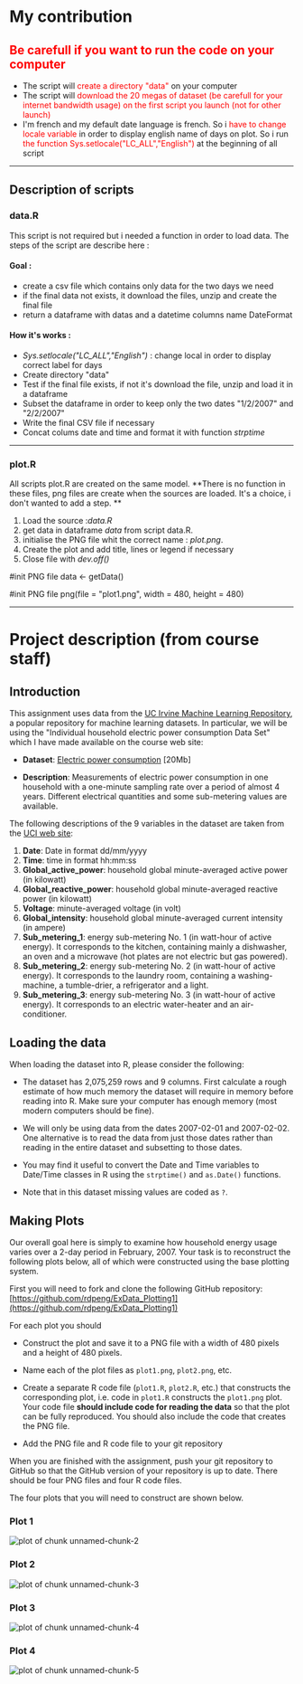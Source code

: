 # My contribution

## <span style="color:red;">Be carefull if you want to run the code on your computer</span>

* The script will <span style="color:red;">create a directory "data"</span> on your computer
* The script will <span style="color:red;">download the 20 megas of dataset (be carefull for your internet bandwidth usage) on the first script you launch (not for other launch)</span>
* I'm french and my default date language is french. So i <span style="color:red;">have to change locale variable</span> in order to display english name of days on plot. So i run <span style="color:red;">the function Sys.setlocale("LC_ALL","English")</span> at the beginning of all script


* * *

## Description of scripts

### data.R

This script is not required but i needed a function in order to load data.
The steps of the script are describe here : 

#### Goal :
  * create a csv file which contains only data for the two days we need 
  * if the final data not exists, it download the files, unzip and create the final file
  * return a dataframe with datas and a datetime columns name DateFormat

#### How it's works :
* *Sys.setlocale("LC_ALL","English")* : change local in order to display correct label for days
* Create directory "data"
* Test if the final file exists, if not it's download the file, unzip and load it in a dataframe
* Subset the dataframe in order to keep only the two dates "1/2/2007" and "2/2/2007"
* Write the final CSV file if necessary
* Concat colums date and time and format it with function *strptime*

* * *

### plot<n>.R

All scripts plot<n>.R are created on the same model.
**There is no function in these files, png files are create when the sources are loaded. It's a choice, i don't wanted to add a step. **

1. Load the source :*data.R*
2. get data in dataframe *data* from script data.R.
3. initialise the PNG file whit the correct name : *plot<n>.png*.
4. Create the plot and add title, lines or legend if necessary
5. Close file with *dev.off()*


#init PNG file
data <- getData()

#init PNG file
png(file = "plot1.png", width = 480, height = 480)

* * *


# Project description (from course staff)

## Introduction

This assignment uses data from
the <a href="http://archive.ics.uci.edu/ml/">UC Irvine Machine
Learning Repository</a>, a popular repository for machine learning
datasets. In particular, we will be using the "Individual household
electric power consumption Data Set" which I have made available on
the course web site:


* <b>Dataset</b>: <a href="https://d396qusza40orc.cloudfront.net/exdata%2Fdata%2Fhousehold_power_consumption.zip">Electric power consumption</a> [20Mb]

* <b>Description</b>: Measurements of electric power consumption in
one household with a one-minute sampling rate over a period of almost
4 years. Different electrical quantities and some sub-metering values
are available.


The following descriptions of the 9 variables in the dataset are taken
from
the <a href="https://archive.ics.uci.edu/ml/datasets/Individual+household+electric+power+consumption">UCI
web site</a>:

<ol>
<li><b>Date</b>: Date in format dd/mm/yyyy </li>
<li><b>Time</b>: time in format hh:mm:ss </li>
<li><b>Global_active_power</b>: household global minute-averaged active power (in kilowatt) </li>
<li><b>Global_reactive_power</b>: household global minute-averaged reactive power (in kilowatt) </li>
<li><b>Voltage</b>: minute-averaged voltage (in volt) </li>
<li><b>Global_intensity</b>: household global minute-averaged current intensity (in ampere) </li>
<li><b>Sub_metering_1</b>: energy sub-metering No. 1 (in watt-hour of active energy). It corresponds to the kitchen, containing mainly a dishwasher, an oven and a microwave (hot plates are not electric but gas powered). </li>
<li><b>Sub_metering_2</b>: energy sub-metering No. 2 (in watt-hour of active energy). It corresponds to the laundry room, containing a washing-machine, a tumble-drier, a refrigerator and a light. </li>
<li><b>Sub_metering_3</b>: energy sub-metering No. 3 (in watt-hour of active energy). It corresponds to an electric water-heater and an air-conditioner.</li>
</ol>

## Loading the data





When loading the dataset into R, please consider the following:

* The dataset has 2,075,259 rows and 9 columns. First
calculate a rough estimate of how much memory the dataset will require
in memory before reading into R. Make sure your computer has enough
memory (most modern computers should be fine).

* We will only be using data from the dates 2007-02-01 and
2007-02-02. One alternative is to read the data from just those dates
rather than reading in the entire dataset and subsetting to those
dates.

* You may find it useful to convert the Date and Time variables to
Date/Time classes in R using the `strptime()` and `as.Date()`
functions.

* Note that in this dataset missing values are coded as `?`.


## Making Plots

Our overall goal here is simply to examine how household energy usage
varies over a 2-day period in February, 2007. Your task is to
reconstruct the following plots below, all of which were constructed
using the base plotting system.

First you will need to fork and clone the following GitHub repository:
[https://github.com/rdpeng/ExData_Plotting1](https://github.com/rdpeng/ExData_Plotting1)


For each plot you should

* Construct the plot and save it to a PNG file with a width of 480
pixels and a height of 480 pixels.

* Name each of the plot files as `plot1.png`, `plot2.png`, etc.

* Create a separate R code file (`plot1.R`, `plot2.R`, etc.) that
constructs the corresponding plot, i.e. code in `plot1.R` constructs
the `plot1.png` plot. Your code file **should include code for reading
the data** so that the plot can be fully reproduced. You should also
include the code that creates the PNG file.

* Add the PNG file and R code file to your git repository

When you are finished with the assignment, push your git repository to
GitHub so that the GitHub version of your repository is up to
date. There should be four PNG files and four R code files.


The four plots that you will need to construct are shown below. 


### Plot 1


![plot of chunk unnamed-chunk-2](figure/unnamed-chunk-2.png) 


### Plot 2

![plot of chunk unnamed-chunk-3](figure/unnamed-chunk-3.png) 


### Plot 3

![plot of chunk unnamed-chunk-4](figure/unnamed-chunk-4.png) 


### Plot 4

![plot of chunk unnamed-chunk-5](figure/unnamed-chunk-5.png) 

